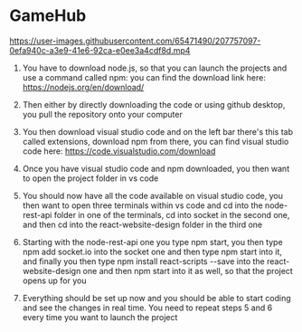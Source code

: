 # GameHub



https://user-images.githubusercontent.com/65471490/207757097-0efa940c-a3e9-41e6-92ca-e0ee3a4cdf8d.mp4



1) You have to download node.js, so that you can launch the projects and use a command called npm: you can find the download link here: https://nodejs.org/en/download/

2) Then either by directly downloading the code or using github desktop, you pull the repository onto your computer

3) You then download visual studio code and on the left bar there's this tab called extensions, download npm from there, you can find visual studio code here: https://code.visualstudio.com/download

4) Once you have visual studio code and npm downloaded, you then want to open the project folder in vs code

5) You should now have all the code available on visual studio code, you then want to open three terminals within vs code and cd into the node-rest-api folder in one of the terminals, cd into socket in the second one, and then cd into the react-website-design folder in the third one

6) Starting with the node-rest-api one you type npm start, you then type npm add socket.io into the socket one and then type npm start into it, and finally you then type npm install react-scripts --save into the react-website-design one and then npm start into it as well, so that the project opens up for you 

7) Everything should be set up now and you should be able to start coding and see the changes in real time. You need to repeat steps 5 and 6 every time you want to launch the project
